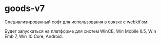 # goods-v7

Специализированный софт для использования в связке с webkit'ом.

Будет запускаться на платформе для систем WinCE, Win Mobile 6.5, Win Emb 7, Win 10 Core, Android.
